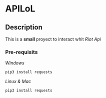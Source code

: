 # APILoL


## Description
This is a **small** proyect to interact whit _Riot Api_


### Pre-requisits
_Windows_
```
pip3 install requests
```

_Linux & Mac_
```
pip3 install requests
```

